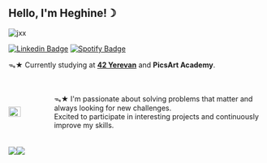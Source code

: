## **Hello, I'm Heghine!☽**<br>

![jxx](https://github.com/hheghine/hheghine/assets/119530584/190f6f17-dac4-4beb-b2ae-37d70d5c53eb)

[![Linkedin Badge](https://img.shields.io/badge/Linkedin-7289DA?&style=for-the-badge&logo=linkedin&logoColor=white)](https://www.linkedin.com/in/hheghine/)
[![Spotify Badge](https://img.shields.io/badge/Spotify-1ED760?&style=for-the-badge&logo=spotify&logoColor=white)](https://open.spotify.com/user/ng8enlnfgp2shk81a5zc6lhz7?si=7e83d5a6279148eb)

ᯓ★  Currently studying at [**42 Yerevan**](https://42yerevan.am/) and **PicsArt Academy**.<br>

<div style="display: flex; align-items: center;">
    <img src="https://github.com/hheghine/hheghine/assets/119530584/e5f5efa8-2fa8-45ca-921a-978ac3bda419" width="27%" />
    <span class="typing-text"><br><br>ᯓ★ I'm passionate about solving problems that matter and always looking for new challenges. <br>Excited to participate
      in interesting projects and continuously improve my skills.<br><br><br> </span>
</div>

<div style="display: flex; flex-direction: row;">
    <a href="https://github.com/anuraghazra/github-readme-stats">
        <img align="center" src="https://github-readme-stats.vercel.app/api/top-langs/?username=hheghine&layout=donut&hide=Makefile,Roff,Perl,TeX,GLSL,CMake,HTML,Batchfile,M4,Zig,Lua&size_weight=0.5&count_weight=0.5&theme=material-palenight" />
    </a>
    <img align="center" src="https://github-readme-streak-stats.herokuapp.com/?user=hheghine&theme=material-palenight&hide_border=false" />
</div>

